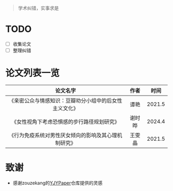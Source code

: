 > 学术纠错，实事求是

# TODO 
- [ ] 收集论文
- [ ] 整理纠错

# 论文列表一览
|论文名字|作者|时间|
| :-----: | :-----: | :----: |
|《亲密公众与情感知识：豆瓣劝分小组中的后女性主义文化》|谭艳|2021.5|
|《女性视角下考虑恐惧感的步行路径规划研究》|谢时晔|2024.4|
|《行为免疫系统对男性厌女倾向的影响及其心理机制研究》|王雯晶|2021.5|

# 致谢
- 感谢zouzekang的[YJYPaper](https://github.com/zouzhekang/YJYpaper)仓库提供的灵感
